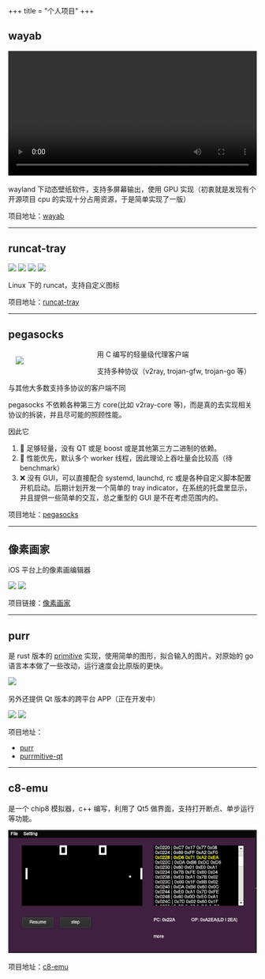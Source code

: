 +++
title = "个人项目"
+++

## wayab

<video  width="100%" autoplay loop controls>
    <source src="https://user-images.githubusercontent.com/14276970/144039851-497ed32e-fd20-4b27-9c84-86b1bab2fccd.mp4" type="video/mp4">
    您的浏览器不支持 video 标签。
</video>


wayland 下动态壁纸软件，支持多屏幕输出，使用 GPU 实现（初衷就是发现有个开源项目 cpu 的实现十分占用资源，于是简单实现了一版）

项目地址：[wayab](https://github.com/chux0519/wayab)
- - -

## runcat-tray

<img src="https://raw.githubusercontent.com/chux0519/runcat-tray/master/runcat.gif" width="36"/>
<img src="https://c.tenor.com/5IWFYb4D1WMAAAAi/swan_hack-dab.gif" width="36" />
<img src="https://github.githubassets.com/images/mona-loading-default.gif" width="36" />
<img src="https://cultofthepartyparrot.com/guests/hd/partyblobcat.gif" width="36" />

Linux 下的 runcat，支持自定义图标


项目地址：[runcat-tray](https://github.com/chux0519/runcat-tray)
- - -

## pegasocks

<img style="margin: 15px;" src="https://raw.githubusercontent.com/chux0519/pegasocks/master/logo/icon.svg" width="150" align="left" />

用 C 编写的轻量级代理客户端

支持多种协议（v2ray, trojan-gfw, trojan-go 等）

与其他大多数支持多协议的客户端不同

pegasocks 不依赖各种第三方 core(比如 v2ray-core 等)，而是真的去实现相关协议的拆装，并且尽可能的照顾性能。

因此它

1. 🍃 足够轻量，没有 QT 或是 boost 或是其他第三方二进制的依赖。
2. 🚀 性能优先，默认多个 worker 线程，因此理论上吞吐量会比较高（待benchmark）
3. ❌ 没有 GUI，可以直接配合 systemd, launchd, rc 或是各种自定义脚本配置开机启动。后期计划开发一个简单的 tray indicator，在系统的托盘里显示，并且提供一些简单的交互，总之重型的 GUI 是不在考虑范围内的。

项目地址：[pegasocks](https://github.com/chux0519/pegasocks)
- - -

## 像素画家

iOS 平台上的像素画编辑器

<img style="display: inline;" width=370 alignment="left" src="https://i.imgur.com/CVHC2gi.png" />
<img style="display: inline;" width=370 alignment="left" src="https://i.imgur.com/egnDUd0.png" />

项目链接：[像素画家](https://apps.apple.com/cn/app/%E5%83%8F%E7%B4%A0%E7%94%BB%E5%AE%B6/id1546046976#?platform=iphone)

- - -

## purr

是 rust 版本的 [primitive](https://github.com/fogleman/primitive) 实现，使用简单的图形，拟合输入的图片。对原始的 go 语言本本做了一些改动，运行速度会比原版的更快。

<img width="512" src="https://i.imgur.com/oGO2rnR.gif" />

另外还提供 Qt 版本的跨平台 APP（正在开发中）

<img src="https://i.imgur.com/6S6s2BB.png" />
<img src="https://i.imgur.com/CZmpXGQ.png" />

项目地址：

- [purr](https://github.com/hexyoungs/purr)
- [purrmitive-qt](https://github.com/chux0519/purrmitive-qt)

- - -

## c8-emu

是一个 chip8 模拟器，c++ 编写，利用了 Qt5 做界面，支持打开断点、单步运行等功能。

![example](https://raw.githubusercontent.com/chux0519/c8-emu/master/images/example.png)

项目地址：[c8-emu](https://github.com/chux0519/c8-emu)


